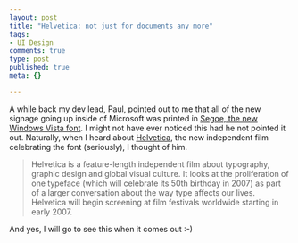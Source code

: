 ```yaml
--- 
layout: post
title: "Helvetica: not just for documents any more"
tags: 
- UI Design
comments: true
type: post
published: true
meta: {}

---
```

A while back my dev lead, Paul, pointed out to me that all of the new signage going up inside of Microsoft was printed in <a href="http://en.wikipedia.org/wiki/Segoe">Segoe, the new Windows Vista font</a>. I might not have ever noticed this had he not pointed it out. Naturally, when I heard about <a href="http://www.helveticafilm.com/">Helvetica</a>, the new independent film celebrating the font (seriously), I thought of him.
  <blockquote>Helvetica is a feature-length independent film about typography, graphic design and global visual culture. It looks at the proliferation of one typeface (which will celebrate its 50th birthday in 2007) as part of a larger conversation about the way type affects our lives. Helvetica will begin screening at film festivals worldwide starting in early 2007.</blockquote>

  And yes, I will go to see this when it comes out :-)
